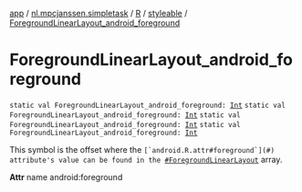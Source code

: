 [app](../../../index.md) / [nl.mpcjanssen.simpletask](../../index.md) / [R](../index.md) / [styleable](index.md) / [ForegroundLinearLayout_android_foreground](.)

# ForegroundLinearLayout_android_foreground

`static val ForegroundLinearLayout_android_foreground: `[`Int`](https://kotlinlang.org/api/latest/jvm/stdlib/kotlin/-int/index.html)
`static val ForegroundLinearLayout_android_foreground: `[`Int`](https://kotlinlang.org/api/latest/jvm/stdlib/kotlin/-int/index.html)
`static val ForegroundLinearLayout_android_foreground: `[`Int`](https://kotlinlang.org/api/latest/jvm/stdlib/kotlin/-int/index.html)
`static val ForegroundLinearLayout_android_foreground: `[`Int`](https://kotlinlang.org/api/latest/jvm/stdlib/kotlin/-int/index.html)

This symbol is the offset where the ``[`android.R.attr#foreground`](#) attribute's value can be found in the ``[`#ForegroundLinearLayout`](-foreground-linear-layout.md) array.

**Attr**
name android:foreground

